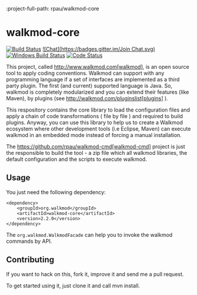 :project-full-path: rpau/walkmod-core

# walkmod-core

[![Build Status](https://travis-ci.org/walkmod/walkmod-core.svg?branch=master)](https://travis-ci.org/walkmod/walkmod-core)
[![Chat](https://badges.gitter.im/Join Chat.svg)](https://gitter.im/{project-full-path}?utm_source=badge&utm_medium=badge&utm_campaign=pr-badge&utm_content=badge)
[![Windows Build Status](https://ci.appveyor.com/api/projects/status/2q35s9gt9bqaw558/branch/dev?svg=true)](https://ci.appveyor.com/project/rpau/walkmod-core)
[![Code Status](http://walkmod.com/pulls/rpau/test/master/status.svg)](http://walkmod.com/rpau/)

This project, called http://www.walkmod.com[walkmod], is an open source tool to apply coding conventions. Walkmod can support with 
any programming language if a set of interfaces are implemented as a third party plugin. The first (and current)
supported language is Java. So, walkmod is completely modularized and you can extend their features (like Maven), 
by plugins (see http://walkmod.com/pluginslist[plugins] ). 

This respository contains the core library to load the configuration files and apply a chain of code transformations ( file by file ) 
and required to build plugins. Anyway, you can use this library to help us to create a Walkmod ecosystem where other development tools
(i.e Eclipse, Maven) can execute walkmod in an embedded mode instead of forcing a manual installation.

The https://github.com/rpau/walkmod-cmd[walkmod-cmd] project is just the responsible to build the tool - a zip file which all walkmod libraries, the default 
configuration and the scripts to execute walkmod. 

## Usage

You just need the following dependency:

```
<dependency>
    <groupId>org.walkmod</groupId>
    <artifactId>walkmod-core</artifactId>
    <version>2.2.0</version>
</dependency>
```

The `org.walkmod.WalkmodFacade` can help you to invoke the walkmod commands by API.

## Contributing

If you want to hack on this, fork it, improve it and send me a pull request.

To get started using it, just clone it and call mvn install. 


